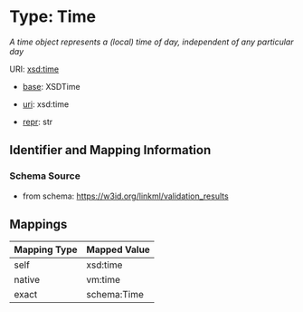 # Type: Time




_A time object represents a (local) time of day, independent of any particular day_



URI: [xsd:time](http://www.w3.org/2001/XMLSchema#time)

* [base](https://w3id.org/linkml/base): XSDTime

* [uri](https://w3id.org/linkml/uri): xsd:time

* [repr](https://w3id.org/linkml/repr): str








## Identifier and Mapping Information







### Schema Source


* from schema: https://w3id.org/linkml/validation_results




## Mappings

| Mapping Type | Mapped Value |
| ---  | ---  |
| self | xsd:time |
| native | vm:time |
| exact | schema:Time |



